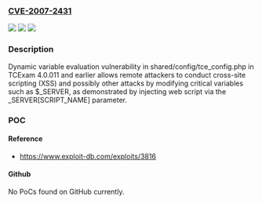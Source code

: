 ### [CVE-2007-2431](https://cve.mitre.org/cgi-bin/cvename.cgi?name=CVE-2007-2431)
![](https://img.shields.io/static/v1?label=Product&message=n%2Fa&color=blue)
![](https://img.shields.io/static/v1?label=Version&message=n%2Fa&color=blue)
![](https://img.shields.io/static/v1?label=Vulnerability&message=n%2Fa&color=brighgreen)

### Description

Dynamic variable evaluation vulnerability in shared/config/tce_config.php in TCExam 4.0.011 and earlier allows remote attackers to conduct cross-site scripting (XSS) and possibly other attacks by modifying critical variables such as $_SERVER, as demonstrated by injecting web script via the _SERVER[SCRIPT_NAME] parameter.

### POC

#### Reference
- https://www.exploit-db.com/exploits/3816

#### Github
No PoCs found on GitHub currently.

